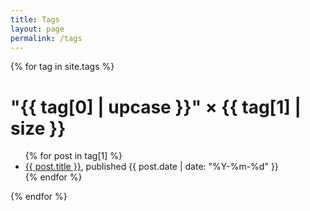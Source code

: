 ```yaml
---
title: Tags
layout: page
permalink: /tags
---
```


{% for tag in site.tags %}
  <h1>"{{ tag[0] | upcase }}" × {{ tag[1] | size }}</h1>
  <ul>
    {% for post in tag[1] %}
      <li><a href="{{ post.url }}">{{ post.title }}</a>, published {{ post.date | date: "%Y-%m-%d" }}</li>
    {% endfor %}
  </ul>
{% endfor %}
